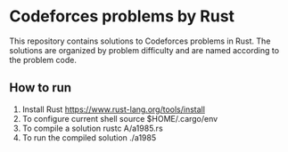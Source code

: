 # Codeforces problems by Rust

This repository contains solutions to Codeforces problems in Rust. 
The solutions are organized by problem difficulty and are named according to the problem code.

## How to run
1. Install Rust
   https://www.rust-lang.org/tools/install
2. To configure current shell
   source $HOME/.cargo/env 
3. To compile a solution
   rustc A/a1985.rs
4. To run the compiled solution
   ./a1985